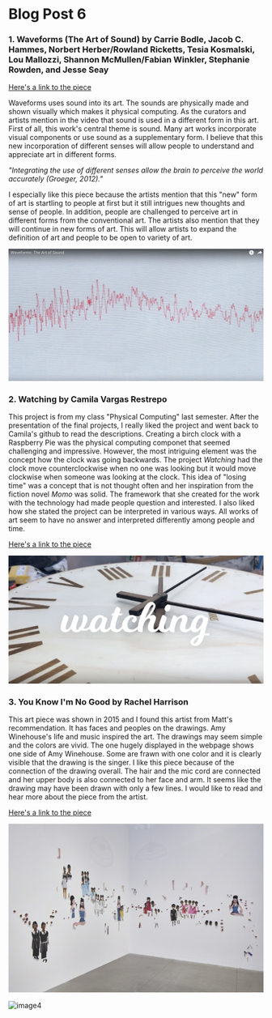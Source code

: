 # Blog Post 6

### 1. Waveforms (The Art of Sound) by Carrie Bodle, Jacob C. Hammes, Norbert Herber/Rowland Ricketts, Tesia Kosmalski, Lou Mallozzi, Shannon McMullen/Fabian Winkler, Stephanie Rowden, and Jesse Seay

[Here's a link to the piece](http://generactive.net/waveforms-the-art-of-sound/)

Waveforms uses sound into its art. The sounds are physically made and shown visually which makes it physical computing. As the curators and artists mention in the video that sound is used in a different form in this art. First of all, this work's central theme is sound. Many art works incorporate visual components or use sound as a supplementary form. I believe that this new incorporation of different senses will allow people to understand and appreciate art in different forms. 

*"Integrating the use of different senses allow the brain to perceive the world accurately (Groeger, 2012)."* 

I especially like this piece because the artists mention that this "new" form of art is startling to people at first but it still intrigues new thoughts and sense of people. In addition, people are challenged to perceive art in different forms from the conventional art. The artists also mention that they will continue in new forms of art. This will allow artists to expand the definition of art and people to be open to variety of art. 

![image1](/images/6wave.png)


### 2. Watching by Camila Vargas Restrepo

This project is from my class "Physical Computing" last semester. After the presentation of the final projects, I really liked the project and went back to Camila's github to read the descriptions. Creating a birch clock with a Raspberry Pie was the physical computing componet that seemed challenging and impressive. However, the most intriguing element was the concept how the clock was going backwards. The project *Watching* had the clock move counterclockwise when no one was looking but it would move clockwise when someone was looking at the clock. This idea of "losing time" was a concept that is not thought often and her inspiration from the fiction novel *Momo* was solid. The framework that she created for the work with the technology had made people question and interested. I also liked how she stated the project can be interpreted in various ways. All works of art seem to have no answer and interpreted differently among people and time. 

[Here's a link to the piece](https://github.com/cavarres/physical-computing-final)

![image2](/images/6watching.png)

### 3. You Know I'm No Good by Rachel Harrison

This art piece was shown in 2015 and I found this artist from Matt's recommendation. It has faces and peoples on the drawings. Amy Winehouse's life and music inspired the art. The drawings may seem simple and the colors are vivid. The one hugely displayed in the webpage shows one side of Amy Winehouse. Some are frawn with one color and it is clearly visible that the drawing is the singer. I like this piece because of the connection of the drawing overall. The hair and the mic cord are connected and her upper body is also connected to her face and arm. It seems like the drawing may have been drawn with only a few lines. I would like to read and hear more about the piece from the artist. 

[Here's a link to the piece](https://www.artsy.net/show/contemporary-jewish-museum-you-know-im-no-good-1)

![image3](/images/6youknow.jpg)

![image4](/images/6yRH.jpeg)